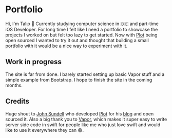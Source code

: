 # Portfolio

Hi, I'm Talip 👋 Currently studying computer science in 🇩🇪 and part-time iOS Developer. For long time I felt like I need a portfolio to showcase the projects I worked on but felt too lazy to get started. Now with [Plot](https://github.com/JohnSundell/Plot) being open sourced I wanted to try it out and thought that building a small portfolio with it would be a nice way to experiment with it.

## Work in progress

The site is far from done. I barely started setting up basic Vapor stuff and a simple example from Bootstrap. I hope to finish the site in the coming months.

## Credits

Huge shout to [John Sundell](https://twitter.com/johnsundell) who developed [Plot](https://github.com/JohnSundell/Plot) for his [blog](https://swiftbysundell.com) and open sourced it. Also a big thank you to [Vapor](https://github.com/vapor/vapor), which makes it super easy to write server side code in swift for people like me who just love swift and would like to use it everywhere they can 😄.   
